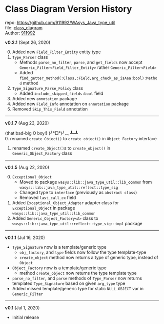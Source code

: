 # Class Diagram Version History
repo: https://github.com/911992/WAsys_Java_type_util    
file: [class_diagram](./class_diagram.svg)  
Author: [911992](https://github.com/911992)  

**v0.2.1** (Sept 26, 2020)  

0. Added new `Field_Filter_Entity` entity type
1. `Type_Parser` class
    * Methods `parse_no_filter`, `parse`, and `get_fields` now accept `Generic_Filter<Field_Filter_Entity>` rather `Generic_Filter<Field>`
    * Added `find_getter_method(:Class,:Field,arg_check_as_isAaa:bool):Method` method
2. `Type_Signature_Parse_Policy` class
    * Added `include_skipped_fields:bool` field
3. Added new `annotation` package
4. Added new `Field_Info` annotation on `annotation` package
5. Removed `Skip_This_Field` annotation

<hr/>

**v0.1.7** (Aug 23, 2020)  

(that bad-big O boy!)  (╯°□°)╯︵ ┻━┻  
0. renamed `create_Object()` to `create_object()` in `Object_Factory` interface
1. renamed `create_Object()`s to `create_object()` in `Generic_Object_Factory` class

<hr/>

**v0.1.5** (Aug 22, 2020)  

0. `Exceptional_Object`
    * Moved to package `wasys::lib::java_type_util::lib_common` from `wasys::lib::java_type_util::reflect::type_sig`
    * Changed type to `interface` (previously as `abstract class`)
    * Removed `last_call_ex` field
1. Added `Exceptional_Object_Adapter` adapter class for `Exceptional_Object` in package `wasys::lib::java_type_util::lib_common`
2. Added `Generic_Object_Factory<A>` class to `wasys::lib::java_type_util::reflect::type_sig::impl` package

<hr/>

**v0.1.1** (Jul 16, 2020)  

* `Type_Signature` now is a template/generic type
    * `obj_factory`, and `type` fields now follow the type template-type
    * `create_object` method now returns a type of generic type, instead of `Object`
* `Object_Factory` now is a template/generic type
    * method `create_object` now returns the type template type
* `parse_no_filter`, and `parse` methods of `Type_Parser` now returns templated `Type_Signature` based on given `arg_type` type
* Added missed template/generic type for static `NULL_OBJECT` var in `Generic_Filter`


<hr/>

**v0.1** (Jul 1, 2020)

* Initial release